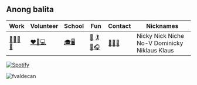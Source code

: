 ## Anong balita
|Work|Volunteer| School| Fun| Contact| Nicknames|
| ------------- | ------------- | -------------| ------------- |-------------|-------------|
| [🏥👨‍💻](https://ro.co/)[👶](https://www.linkedin.com/feed/update/urn:li:activity:6811035642496212993/)| [❤️🙋💻](https://www.developforgood.org/)|[🎓🖥️](https://www.sonoma.edu/) |[🎾](https://sonomaseawolves.com/sports/mens-tennis/roster/nicky-valdecanas/4155) [🏌️](https://www.youtube.com/watch?v=mkZ0wVul2Fc&ab_channel=LawtonGolf) [🏐](https://www.youtube.com/watch?v=hrUKemJhy9g&ab_channel=OtakuGains)[🎧](https://open.spotify.com/user/222bzakdxxgx2ctwofadyhxxq)|[👨‍💼](https://www.linkedin.com/in/francovaldecanas/)[📧](mailto:nickyvaldecanas@gmail.com)|Nicky Nick Niche No-V Dominicky Niklaus Klaus |



 [![Spotify](https://github-readme-remake.vercel.app/api/spotify)](https://open.spotify.com/user/222bzakdxxgx2ctwofadyhxxq)

<p><img align="center" src="https://github-readme-stats.vercel.app/api?username=fvaldecan&&theme=dark&show_icons=true&locale=en" alt="fvaldecan" /></p>
<br/>


